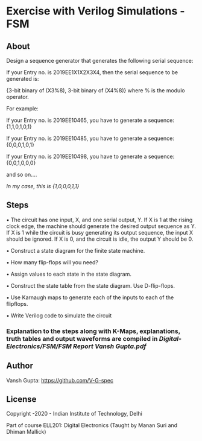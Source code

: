 # Exercise with Verilog Simulations - FSM

## About
Design a sequence generator that generates the following serial sequence:

If your Entry no. is 2019EE1X1X2X3X4, then the serial sequence to be generated
is:

{3-bit binary of (X3%8), 3-bit binary of (X4%8)} where % is the modulo operator.

For example:

If your Entry no. is 2019EE10465, you have to generate a sequence: {1,1,0,1,0,1}

If your Entry no. is 2019EE10485, you have to generate a sequence: {0,0,0,1,0,1}

If your Entry no. is 2019EE10498, you have to generate a sequence: {0,0,1,0,0,0}

and so on....

*In my case, this is {1,0,0,0,1,1}*

## Steps
• The circuit has one input, X, and one serial output, Y. If X is 1 at the rising
clock edge, the machine should generate the desired output sequence as Y.
If X is 1 while the circuit is busy generating its output sequence, the input X
should be ignored. If X is 0, and the circuit is idle, the output Y should be 0.

• Construct a state diagram for the finite state machine.

• How many flip-flops will you need?

• Assign values to each state in the state diagram.

• Construct the state table from the state diagram. Use D-flip-flops.

• Use Karnaugh maps to generate each of the inputs to each of the flipflops.

• Write Verilog code to simulate the circuit

### Explanation to the steps along with K-Maps, explanations, truth tables and output waveforms are compiled in *Digital-Electronics/FSM/FSM Report Vansh Gupta.pdf*

## Author

Vansh Gupta: https://github.com/V-G-spec

## License

Copyright -2020 - Indian Institute of Technology, Delhi

Part of course ELL201: Digital Electronics (Taught by Manan Suri and Dhiman Mallick)

